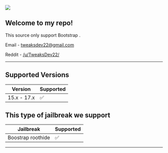 ![](https://komarev.com/ghpvc/?username=TweaksDev22&color=blue)

Welcome to my repo!
---------------------
This source only support Bootstrap .
&nbsp;

Email - tweaksdev22@gmail.com

Reddit - [/u/TweaksDev22/](https://www.reddit.com/r/TweaksDev22/)

------------------

## Supported Versions



| Version | Supported          |
| ------- | ------------------ |
|  15.x - 17.x  | :white_check_mark: |






## This type of jailbreak we support

| Jailbreak | Supported          |
| ------- | ------------------ |
| Boostrap roothide  | :white_check_mark: |
-----------
